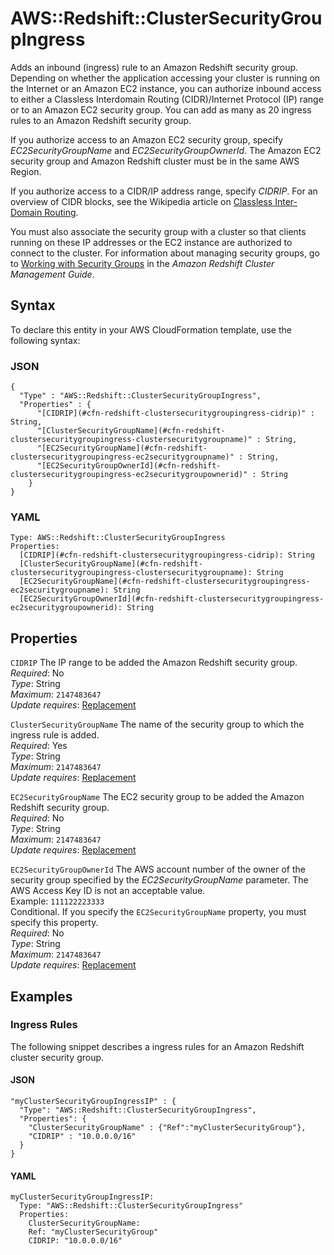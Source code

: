 # AWS::Redshift::ClusterSecurityGroupIngress<a name="aws-resource-redshift-clustersecuritygroupingress"></a>

Adds an inbound \(ingress\) rule to an Amazon Redshift security group\. Depending on whether the application accessing your cluster is running on the Internet or an Amazon EC2 instance, you can authorize inbound access to either a Classless Interdomain Routing \(CIDR\)/Internet Protocol \(IP\) range or to an Amazon EC2 security group\. You can add as many as 20 ingress rules to an Amazon Redshift security group\.

If you authorize access to an Amazon EC2 security group, specify *EC2SecurityGroupName* and *EC2SecurityGroupOwnerId*\. The Amazon EC2 security group and Amazon Redshift cluster must be in the same AWS Region\. 

If you authorize access to a CIDR/IP address range, specify *CIDRIP*\. For an overview of CIDR blocks, see the Wikipedia article on [Classless Inter\-Domain Routing](http://en.wikipedia.org/wiki/Classless_Inter-Domain_Routing)\. 

You must also associate the security group with a cluster so that clients running on these IP addresses or the EC2 instance are authorized to connect to the cluster\. For information about managing security groups, go to [Working with Security Groups](https://docs.aws.amazon.com/redshift/latest/mgmt/working-with-security-groups.html) in the *Amazon Redshift Cluster Management Guide*\.

## Syntax<a name="aws-resource-redshift-clustersecuritygroupingress-syntax"></a>

To declare this entity in your AWS CloudFormation template, use the following syntax:

### JSON<a name="aws-resource-redshift-clustersecuritygroupingress-syntax.json"></a>

```
{
  "Type" : "AWS::Redshift::ClusterSecurityGroupIngress",
  "Properties" : {
      "[CIDRIP](#cfn-redshift-clustersecuritygroupingress-cidrip)" : String,
      "[ClusterSecurityGroupName](#cfn-redshift-clustersecuritygroupingress-clustersecuritygroupname)" : String,
      "[EC2SecurityGroupName](#cfn-redshift-clustersecuritygroupingress-ec2securitygroupname)" : String,
      "[EC2SecurityGroupOwnerId](#cfn-redshift-clustersecuritygroupingress-ec2securitygroupownerid)" : String
    }
}
```

### YAML<a name="aws-resource-redshift-clustersecuritygroupingress-syntax.yaml"></a>

```
Type: AWS::Redshift::ClusterSecurityGroupIngress
Properties: 
  [CIDRIP](#cfn-redshift-clustersecuritygroupingress-cidrip): String
  [ClusterSecurityGroupName](#cfn-redshift-clustersecuritygroupingress-clustersecuritygroupname): String
  [EC2SecurityGroupName](#cfn-redshift-clustersecuritygroupingress-ec2securitygroupname): String
  [EC2SecurityGroupOwnerId](#cfn-redshift-clustersecuritygroupingress-ec2securitygroupownerid): String
```

## Properties<a name="aws-resource-redshift-clustersecuritygroupingress-properties"></a>

`CIDRIP`  <a name="cfn-redshift-clustersecuritygroupingress-cidrip"></a>
The IP range to be added the Amazon Redshift security group\.  
*Required*: No  
*Type*: String  
*Maximum*: `2147483647`  
*Update requires*: [Replacement](https://docs.aws.amazon.com/AWSCloudFormation/latest/UserGuide/using-cfn-updating-stacks-update-behaviors.html#update-replacement)

`ClusterSecurityGroupName`  <a name="cfn-redshift-clustersecuritygroupingress-clustersecuritygroupname"></a>
The name of the security group to which the ingress rule is added\.  
*Required*: Yes  
*Type*: String  
*Maximum*: `2147483647`  
*Update requires*: [Replacement](https://docs.aws.amazon.com/AWSCloudFormation/latest/UserGuide/using-cfn-updating-stacks-update-behaviors.html#update-replacement)

`EC2SecurityGroupName`  <a name="cfn-redshift-clustersecuritygroupingress-ec2securitygroupname"></a>
The EC2 security group to be added the Amazon Redshift security group\.  
*Required*: No  
*Type*: String  
*Maximum*: `2147483647`  
*Update requires*: [Replacement](https://docs.aws.amazon.com/AWSCloudFormation/latest/UserGuide/using-cfn-updating-stacks-update-behaviors.html#update-replacement)

`EC2SecurityGroupOwnerId`  <a name="cfn-redshift-clustersecuritygroupingress-ec2securitygroupownerid"></a>
The AWS account number of the owner of the security group specified by the *EC2SecurityGroupName* parameter\. The AWS Access Key ID is not an acceptable value\.   
Example: `111122223333`   
Conditional\. If you specify the `EC2SecurityGroupName` property, you must specify this property\.  
*Required*: No  
*Type*: String  
*Maximum*: `2147483647`  
*Update requires*: [Replacement](https://docs.aws.amazon.com/AWSCloudFormation/latest/UserGuide/using-cfn-updating-stacks-update-behaviors.html#update-replacement)

## Examples<a name="aws-resource-redshift-clustersecuritygroupingress--examples"></a>



### Ingress Rules<a name="aws-resource-redshift-clustersecuritygroupingress--examples--Ingress_Rules"></a>

The following snippet describes a ingress rules for an Amazon Redshift cluster security group\.

#### JSON<a name="aws-resource-redshift-clustersecuritygroupingress--examples--Ingress_Rules--json"></a>

```
"myClusterSecurityGroupIngressIP" : {
  "Type": "AWS::Redshift::ClusterSecurityGroupIngress",
  "Properties": {
    "ClusterSecurityGroupName" : {"Ref":"myClusterSecurityGroup"},
    "CIDRIP" : "10.0.0.0/16"
  }
}
```

#### YAML<a name="aws-resource-redshift-clustersecuritygroupingress--examples--Ingress_Rules--yaml"></a>

```
myClusterSecurityGroupIngressIP: 
  Type: "AWS::Redshift::ClusterSecurityGroupIngress"
  Properties: 
    ClusterSecurityGroupName: 
    Ref: "myClusterSecurityGroup"
    CIDRIP: "10.0.0.0/16"
```